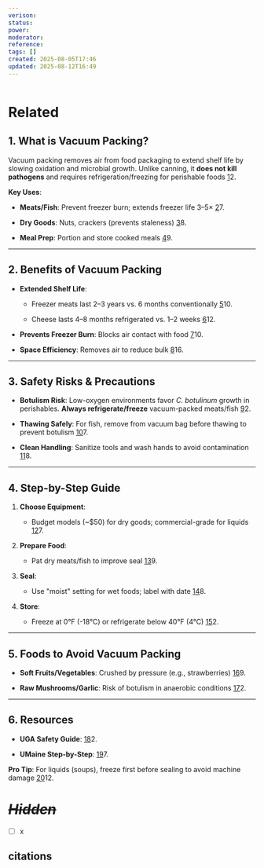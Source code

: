 ```yaml
---
verison: 
status: 
power: 
moderator: 
reference: 
tags: []
created: 2025-08-05T17:46
updated: 2025-08-12T16:49
---
```

```table-of-contents
```

# Related

## **1. What is Vacuum Packing?**

Vacuum packing removes air from food packaging to extend shelf life by slowing oxidation and microbial growth. Unlike canning, it **does not kill pathogens** and requires refrigeration/freezing for perishable foods [1](https://nchfp.uga.edu/resources/entry/should-i-vacuum-package-food-at-home)2.

**Key Uses**:

- **Meats/Fish**: Prevent freezer burn; extends freezer life 3–5× [2](https://extension.umaine.edu/food-health/2024/09/03/vacuum-sealing/)7.
    
- **Dry Goods**: Nuts, crackers (prevents staleness) [3](https://extension.umn.edu/preserving-and-preparing/vacuum-sealing-food-home-safely)8.
    
- **Meal Prep**: Portion and store cooked meals [4](https://www.foodvacuumsealers.com.au/blogs/vacuum-sealing-food-items)9.
    

---

## **2. Benefits of Vacuum Packing**

- **Extended Shelf Life**:
    
    - Freezer meats last 2–3 years vs. 6 months conventionally [5](https://www.firstfoodmachinery.co.uk/blog/19778-the-benefits-of-vacuum-packing-food)10.
        
    - Cheese lasts 4–8 months refrigerated vs. 1–2 weeks [6](https://vacpac.com.au/top-15-benefits-of-vacuum-sealing-your-food-2/)12.
        
- **Prevents Freezer Burn**: Blocks air contact with food [7](https://www.fns.usda.gov/fs/produce-safety/vacuum-seal)10.
    
- **Space Efficiency**: Removes air to reduce bulk [8](https://la-va.com/en/magazin/why-should-you-vacuum-seal-food-and-what-are-the-benefits/)16.
    

---

## **3. Safety Risks & Precautions**

- **Botulism Risk**: Low-oxygen environments favor _C. botulinum_ growth in perishables. **Always refrigerate/freeze** vacuum-packed meats/fish [9](https://nchfp.uga.edu/resources/entry/should-i-vacuum-package-food-at-home)2.
    
- **Thawing Safely**: For fish, remove from vacuum bag before thawing to prevent botulism [10](https://extension.umaine.edu/food-health/2024/09/03/vacuum-sealing/)7.
    
- **Clean Handling**: Sanitize tools and wash hands to avoid contamination [11](https://extension.umn.edu/preserving-and-preparing/vacuum-sealing-food-home-safely)8.
    

---

## **4. Step-by-Step Guide**

1. **Choose Equipment**:
    
    - Budget models (~$50) for dry goods; commercial-grade for liquids [12](https://extension.umaine.edu/food-health/2024/09/03/vacuum-sealing/)7.
        
2. **Prepare Food**:
    
    - Pat dry meats/fish to improve seal [13](https://www.foodvacuumsealers.com.au/blogs/vacuum-sealing-food-items)9.
        
3. **Seal**:
    
    - Use "moist" setting for wet foods; label with date [14](https://extension.umn.edu/preserving-and-preparing/vacuum-sealing-food-home-safely)8.
        
4. **Store**:
    
    - Freeze at 0°F (-18°C) or refrigerate below 40°F (4°C) [15](https://nchfp.uga.edu/resources/entry/should-i-vacuum-package-food-at-home)2.
        

---

## **5. Foods to Avoid Vacuum Packing**

- **Soft Fruits/Vegetables**: Crushed by pressure (e.g., strawberries) [16](https://www.foodvacuumsealers.com.au/blogs/vacuum-sealing-food-items)9.
    
- **Raw Mushrooms/Garlic**: Risk of botulism in anaerobic conditions [17](https://nchfp.uga.edu/resources/entry/should-i-vacuum-package-food-at-home)2.
    

---

## **6. Resources**

- **UGA Safety Guide**: [18](https://nchfp.uga.edu/resources/entry/should-i-vacuum-package-food-at-home)2.
    
- **UMaine Step-by-Step**: [19](https://extension.umaine.edu/food-health/2024/09/03/vacuum-sealing/)7.
    

**Pro Tip**: For liquids (soups), freeze first before sealing to avoid machine damage [20](https://vacpac.com.au/top-15-benefits-of-vacuum-sealing-your-food-2/)12.

# _~~Hidden~~_
- [ ] x

## citations